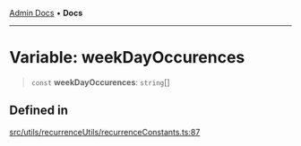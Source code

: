 [Admin Docs](/) • **Docs**

***

# Variable: weekDayOccurences

> `const` **weekDayOccurences**: `string`[]

## Defined in

[src/utils/recurrenceUtils/recurrenceConstants.ts:87](https://github.com/PalisadoesFoundation/talawa-admin/blob/main/src/utils/recurrenceUtils/recurrenceConstants.ts#L87)
